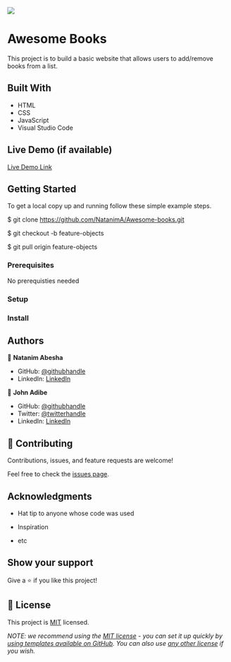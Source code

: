 ![](https://img.shields.io/badge/Microverse-blueviolet)

# Awesome Books

This project is to build a basic website that allows users to add/remove books from a list.

## Built With

- HTML
- CSS
- JavaScript
- Visual Studio Code

## Live Demo (if available)

[Live Demo Link](https://livedemo.com)

## Getting Started

To get a local copy up and running follow these simple example steps.

$ git clone https://github.com/NatanimA/Awesome-books.git

$ git checkout -b feature-objects

$ git pull origin feature-objects

### Prerequisites

No prerequisties needed

### Setup

### Install

## Authors

👤 **Natanim Abesha**

- GitHub: [@githubhandle](https://github.com/NatanimA)
- LinkedIn: [LinkedIn](https://linkedin.com/in/natanim-abesha-04a39823a)

👤 **John Adibe**

- GitHub: [@githubhandle](https://github.com/johnadibe)
- Twitter: [@twitterhandle](https://twitter.com/JohnAdibe2)
- LinkedIn: [LinkedIn](https://linkedin.com/in/john-adibe-400b36166/)

## 🤝 Contributing

Contributions, issues, and feature requests are welcome!

Feel free to check the [issues page](../../issues/).

## Acknowledgments

- Hat tip to anyone whose code was used

- Inspiration

- etc

## Show your support

Give a ⭐️ if you like this project!

## 📝 License

This project is [MIT](./LICENSE) licensed.

_NOTE: we recommend using the [MIT license](https://choosealicense.com/licenses/mit/) - you can set it up quickly by [using templates available on GitHub](https://docs.github.com/en/communities/setting-up-your-project-for-healthy-contributions/adding-a-license-to-a-repository). You can also use [any other license](https://choosealicense.com/licenses/) if you wish._
